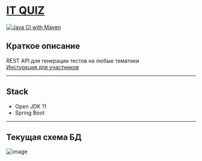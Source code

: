 # [IT QUIZ](https://it-quiz-app.herokuapp.com/swagger-ui.html) 
[![Java CI with Maven](https://github.com/Fr0z3Nn/it-quiz/actions/workflows/maven.yml/badge.svg?branch=master)](https://github.com/Fr0z3Nn/it-quiz/actions/workflows/maven.yml)
## Краткое описание
REST API для генерации тестов на любые тематики    
[Инстуркция для участников](CONTRIBUTING.md)
***
## Stack
- Open JDK 11
- Spring Boot
***
## Текущая схема БД
![image](https://user-images.githubusercontent.com/60842252/115151982-f52f4400-a077-11eb-8a00-080b80727062.png)
